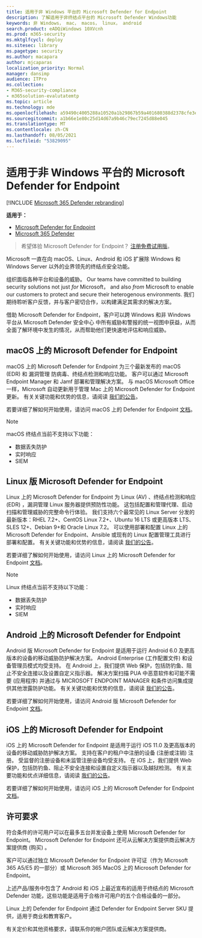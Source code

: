 ```yaml
---
title: 适用于非 Windows 平台的 Microsoft Defender for Endpoint
description: 了解适用于非终结点平台的 Microsoft Defender Windows功能
keywords: 非 Windows， mac， macos， linux， android
search.product: eADQiWindows 10XVcnh
ms.prod: m365-security
ms.mktglfcycl: deploy
ms.sitesec: library
ms.pagetype: security
ms.author: macapara
author: mjcaparas
localization_priority: Normal
manager: dansimp
audience: ITPro
ms.collection:
- M365-security-compliance
- m365solution-evalutatemtp
ms.topic: article
ms.technology: mde
ms.openlocfilehash: a59490c4005288a10520a1b29867b59a401680388d2378cfe3eb8b7fea143b01
ms.sourcegitcommit: a1b66e1e80c25d14d67a9b46c79ec7245d88e045
ms.translationtype: MT
ms.contentlocale: zh-CN
ms.lasthandoff: 08/05/2021
ms.locfileid: "53829095"
---
```

# <a name="microsoft-defender-for-endpoint-for-non-windows-platforms"></a>适用于非 Windows 平台的 Microsoft Defender for Endpoint

[!INCLUDE [Microsoft 365 Defender rebranding](../../includes/microsoft-defender.md)]

**适用于：**
- [Microsoft Defender for Endpoint](https://go.microsoft.com/fwlink/p/?linkid=2154037)
- [Microsoft 365 Defender](https://go.microsoft.com/fwlink/?linkid=2118804)


> 希望体验 Microsoft Defender for Endpoint？ [注册免费试用版](https://signup.microsoft.com/create-account/signup?products=7f379fee-c4f9-4278-b0a1-e4c8c2fcdf7e&ru=https://aka.ms/MDEp2OpenTrial?ocid=docs-wdatp-exposedapis-abovefoldlink)。

Microsoft 一直在向 macOS、Linux、Android 和 iOS 扩展除 Windows 和 Windows Server 以外的业界领先的终结点安全功能。

组织面临各种平台和设备的威胁。 Our teams have committed to building security solutions not just *for* Microsoft， and also *from* Microsoft to enable our customers to protect and secure their heterogenous environments. 我们期待聆听客户反馈，并与客户密切合作，以构建满足其需求的解决方案。

借助 Microsoft Defender for Endpoint，客户可以跨 Windows 和非 Windows 平台从 Microsoft Defender 安全中心 中所有威胁和警报的统一视图中获益，从而全面了解环境中发生的情况，从而帮助他们更快速地评估和响应威胁。

## <a name="microsoft-defender-for-endpoint-on-macos"></a>macOS 上的 Microsoft Defender for Endpoint 

macOS 上的 Microsoft Defender for Endpoint 为三个最新发布的 macOS (EDR) 和 漏洞管理 防病毒、终结点检测和响应功能。 客户可以通过 Microsoft Endpoint Manager 和 Jamf 部署和管理解决方案。 与 macOS Microsoft Office一样，Microsoft 自动更新用于管理 Mac 上的 Microsoft Defender for Endpoint 更新。 有关关键功能和优势的信息，请阅读 [我们的公告](https://techcommunity.microsoft.com/t5/microsoft-defender-atp/bg-p/MicrosoftDefenderATPBlog/label-name/macOS)。

若要详细了解如何开始使用，请访问 macOS 上的 Defender for Endpoint [文档](microsoft-defender-endpoint-mac.md)。

>[!NOTE]
>macOS 终结点当前不支持以下功能：
>- 数据丢失防护
>- 实时响应
>- SIEM


## <a name="microsoft-defender-for-endpoint-on-linux"></a>Linux 版 Microsoft Defender for Endpoint

Linux 上的 Microsoft Defender for Endpoint 为 Linux (AV) 、终结点检测和响应 (EDR) ，漏洞管理 Linux 服务器提供预防性功能。 这包括配置和管理代理、启动扫描和管理威胁的完整命令行体验。 我们支持六个最常见的 Linux Server 分发的最新版本：RHEL 7.2+、CentOS Linux 7.2+、Ubuntu 16 LTS 或更高版本 LTS、SLES 12+、Debian 9+和 Oracle Linux 7.2。 可以使用部署和配置 Linux 上的 Microsoft Defender for Endpoint、Ansible 或现有的 Linux 配置管理工具进行部署和配置。 有关关键功能和优势的信息，请阅读 [我们的公告](https://techcommunity.microsoft.com/t5/microsoft-defender-atp/bg-p/MicrosoftDefenderATPBlog/label-name/Linux)。

若要详细了解如何开始使用，请访问 Linux 上的 Microsoft Defender for Endpoint [文档](microsoft-defender-endpoint-linux.md)。

>[!NOTE]
>Linux 终结点当前不支持以下功能：
>- 数据丢失防护
>- 实时响应
>- SIEM



## <a name="microsoft-defender-for-endpoint-on-android"></a>Android 上的 Microsoft Defender for Endpoint

Android 版 Microsoft Defender for Endpoint 是适用于运行 Android 6.0 及更高版本的设备的移动威胁防护解决方案。 Android Enterprise (工作配置文件) 和设备管理员模式均受支持。 在 Android 上，我们提供 Web 保护，包括防钓鱼、阻止不安全连接以及设置自定义指示器。 解决方案扫描 PUA 中恶意软件和可能不需要 (应用程序) 并通过与 MICROSOFT ENDPOINT MANAGER 和条件访问集成提供其他泄露防护功能。 有关关键功能和优势的信息，请阅读 [我们的公告](https://techcommunity.microsoft.com/t5/microsoft-defender-atp/bg-p/MicrosoftDefenderATPBlog/label-name/Android)。

若要详细了解如何开始使用，请访问 Android 版 Microsoft Defender for Endpoint [文档](microsoft-defender-endpoint-android.md)。

## <a name="microsoft-defender-for-endpoint-on-ios"></a>iOS 上的 Microsoft Defender for Endpoint

iOS 上的 Microsoft Defender for Endpoint 是适用于运行 iOS 11.0 及更高版本的设备的移动威胁防护解决方案。 支持在客户的租户中注册的设备 (注册或注销) 注册。 受监督的注册设备和未监管注册设备均受支持。 在 iOS 上，我们提供 Web 保护，包括防钓鱼、阻止不安全连接和设置自定义指示器以及越狱检测。 有关主要功能和优点详细信息，请阅读 [我们的公告](https://techcommunity.microsoft.com/t5/microsoft-defender-for-endpoint/bg-p/MicrosoftDefenderATPBlog/label-name/iOS)。 

若要详细了解如何开始使用，请访问 iOS 上的 Microsoft Defender for Endpoint [文档](microsoft-defender-endpoint-ios.md)。

## <a name="licensing-requirements"></a>许可要求 

符合条件的许可用户可以在最多五台并发设备上使用 Microsoft Defender for Endpoint。 Microsoft Defender for Endpoint 还可从云解决方案提供商云解决方案提供商 (购买) 。

客户可以通过独立 Microsoft Defender for Endpoint 许可证（作为 Microsoft 365 A5/E5 的一部分）或 Microsoft 365 MacOS 上的 Microsoft Defender for Endpoint。

上述产品/服务中包含了 Android 和 iOS 上最近宣布的适用于终结点的 Microsoft Defender 功能，这些功能是适用于合格许可用户的五个合格设备的一部分。

Linux 上的 Defender for Endpoint 通过 Defender for Endpoint Server SKU 提供，适用于商业和教育客户。

有关定价和其他资格要求，请联系你的帐户团队或云解决方案提供商。
